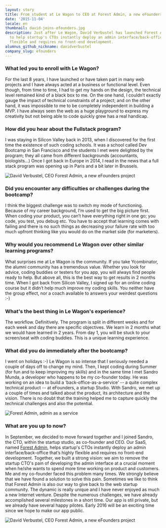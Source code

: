 ```yaml
---
layout: story
title: From student at Le Wagon to CEO at Forest Admin, a new eFounders project
date: '2015-11-04'
locale: en
thumbnail: david-joins-efounders.jpg
description: Just after Le Wagon, David Verbustel has launched Forest Admin, a SaaS
  to help startup's CTOs instantly deploy an admin interface/back-office that’s highly
  flexible and requires no front-end development.
alumnus_github_nickname: davidverbustel
company_slug: efounders
---
```


### What led you to enroll with Le Wagon?
For the last 8 years, I have launched or have taken part in many web projects and I have always acted at a business or functional level. Even though, from time to time, I had to get my hands on the design, the technical level remained kind of a black box to me. On the one hand, I couldn’t exactly gauge the impact of technical constraints of a project; and on the other hand, it was impossible to me to be completely independent in building a MVP. I have always seen the web as a huge playground to express my creativity but not being able to code quickly grew has a real handicap.

### How did you hear about the Fullstack program?
I was staying in Silicon Valley back in 2013, when I discovered for the first time the existence of such coding schools. It was a school called Dev Bootcamp in San Francisco and the students I met were delighted by the program; they all came from different backgrounds (accountants, biologists...) Once I got back in Europe in 2014, I read in the news that a full stack program was opening up in Paris and a bit later in Brussels.


<p><img src="https://raw.githubusercontent.com/lewagon/www-images/master/testimonials/davidverbustel/1.jpg" alt="David Verbustel, CEO Forest Admin, a new eFounders project"></p>


### Did you encounter any difficulties or challenges during the bootcamp?
I think the biggest challenge was to switch my mode of functioning. Because of my career background, I’m used to get the big picture first.  When coding your product, you can’t have everything right in one go; you code, you test, you debug etc. You have to accept that learning comes with failing and there is no such things as decreasing your failure rate with too much upfront thinking like you would do on the market side (for marketers).

### Why would you recommend Le Wagon over other similar learning programs?
What surprises me at Le Wagon is the community. If you take Ycombinator, the alumni community has a tremendous value. Whether you look for advice, coding buddies or testers for you app, you will always find people ready to help. But above all, this is the best way to get results in 2 months time. When I got back from Silicon Valley, I signed up for an online coding course but it didn’t help much improve my coding skills. You neither have the group effect, nor a coach available to answers your weirdest questions :-)

### What's the best thing in Le Wagon's experience?
The workflow. Definitively. The program is split in different weeks and for each week and day there are specific objectives. We learn in 2 months what we would have learned in 2 years. From day 1, you will be stuck to your screen/seat with coding buddies. This is a unique learning experience.

### What did you do immediately after the bootcamp?
I went on holidays :-) Le Wagon is so intense that I seriously needed a couple of days off to change my mind. Then, I kept coding during Summer (for fun and to keep improving my skills) and in the same time I met Sandro Munda, a developer who happens to be my co-founder today. He was working on an idea to build a ‘back-office-as-a-service’ -- a quite complex technical product -- at eFounders, a startup Studio. With Sandro, we met up a couple of times and talked about the product, its architecture and the vision. There is no doubt that the training helped me to capture quickly the technical challenges and also the potential.


<p><img src="https://raw.githubusercontent.com/lewagon/www-images/master/testimonials/davidverbustel/2.png" alt="Forest Admin, admin as a service"></p>

### What are you up to now?
In September, we decided to move forward together and I joined Sandro, the CTO, within the startup studio, as co-founder and CEO. Our SaaS, named [Forest Admin](http://forestadmin.com), helps startup's CTOs instantly deploy an admin interface/back-office that’s highly flexible and requires no front-end development.
Together, we built a strong vision: we aim to remove the startup CTO's pain of developing the admin interface at a crucial moment when he/she wants to spend more time working on product and customers.
Me and my co-founder  faced this problem many times. We strongly believe that we have found a solution to solve this pain. Sometimes we like to think that Forest Admin is also our way to give back to the web startup community.
The dynamic is really unique and I have never enjoyed as much a new Internet venture. Despite the numerous challenges, we have already accomplished several milestones in a short time. Our app is stil private, but we already have several happy pilotes. Early 2016 will be an exciting time since we hope to make our app public.

<p><img src="https://raw.githubusercontent.com/lewagon/www-images/master/testimonials/davidverbustel/3.jpg" alt="David Verbustel, CEO Forest Admin, a new eFounders project"></p>
